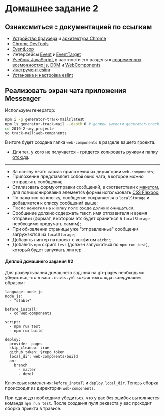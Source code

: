 # Домашнее задание 2

## Ознакомиться с документацией по ссылкам

- [Устройство браузера](https://html5rocks.appspot.com/en/tutorials/internals/howbrowserswork/) и [архитектура Chrome](https://developers.google.com/web/updates/2018/09/inside-browser-part1)
- [Chrome DevTools](https://developers.google.com/web/tools/chrome-devtools/)
- [EventLoop](https://developer.mozilla.org/en-US/docs/Web/JavaScript/EventLoop)
- Интерфейсы [Event](https://developer.mozilla.org/en-US/docs/Web/API/Event) и [EventTarget](https://developer.mozilla.org/en-US/docs/Web/API/EventTarget)
- [Учебник JavaScript](http://learn.javascript.ru/js), в частности его разделы о [современных возможностях js](http://learn.javascript.ru/es-modern), [DOM](https://learn.javascript.ru/document) и [WebComponents](https://learn.javascript.ru/webcomponents)
- [Инструмент eslint](https://eslint.org/docs/user-guide/getting-started)
- [Установка и настройка eslint](https://travishorn.com/setting-up-eslint-on-vs-code-with-airbnb-javascript-style-guide-6eb78a535ba6)

## Реализовать экран чата приложения Messenger

Используем генератор:

```bash
npm i -g generator-track-mail@latest
npm ls generator-track-mail --depth 0 # должен вывести generator-track-mail@0.3.0
cd 2019-2-<my_project>
yo track-mail:web-components
```
В итоге будет создана папка `web-components` в разделе вашего проекта.

* Для тех, у кого не получается - придется копировать ручками папку [отсюда](https://github.com/track-mail-ru/track-mail/tree/master/web-components).

___

- За основу взять каркас приложения из дириктории `web-components`;
- Приложение представляет собой окно чата, в которое можно отправлять сообщения;
- Стилизовать форму отправки сообщений, в соответствии с [макетом](https://scene.zeplin.io/project/5b9a4b6aae5aa72171a8e5cf/screen/5b9a4b81fc8e9e51e96b6067), для позиционирования элементов формы использовать [CSS Flexbox](https://developer.mozilla.org/ru/docs/Web/CSS/flex);
- По нажатию на кнопку, сообщение сохраняется в `localStorage` и добавляется к списку сообщений выше;
- После нажатия на кнопку поле ввода должно очищаться;
- Сообщение должно содержать текст, имя отправителя и время отправки (формат, в котором это будет храниться в `localStorage` необходимо придумать самим);
- При обновлении страницы уже "отправленные" сообщения загружаются из `localStorage`;
- Добавить линтер на проект с конфигом `airbnb`;
- Добавить `npm` скрипт `test` (должен запускаться по `npm run test`), который будет запускать линтер.

#### Деплой домашнего задания #2

Для развертывания домашнего задания на gh-pages необходимо убедиться, что в ваш `.travis.yml` конфиг выголядит следующим образом:

```
language: node_js
node_js:
  - "stable"

before_install:
  - cd web-components

script:
  - npm run test
  - npm run build

deploy:
  provider: pages
  skip_cleanup: true
  github_token: $repo_token
  local_dir: web-components/build
  on:
    branch:
      - master
      - devel
```

Ключевые изменения: `before_install` и `deploy.local_dir`.
Теперь сборка происходит из директории `web-components`.

При сдаче дз необходимо убедиться, что у вас без ошибок выполняется команда `npm run test`.
После создания пулл реквеста у вас проходит сборка проекта в трэвисе.
